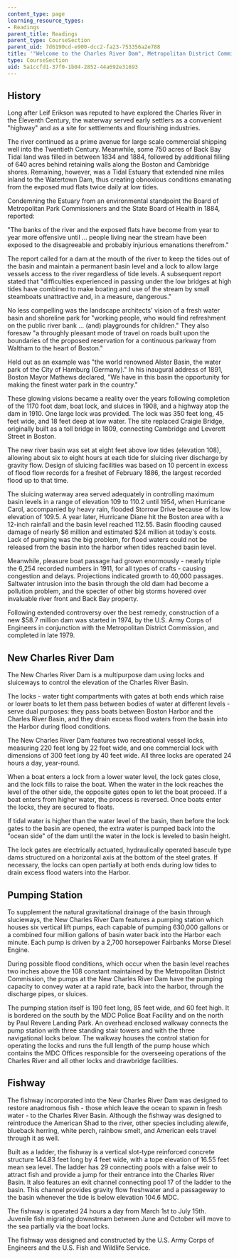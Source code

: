 ```yaml
---
content_type: page
learning_resource_types:
- Readings
parent_title: Readings
parent_type: CourseSection
parent_uid: 7d6190cd-e900-dcc2-fa23-753356a2e788
title: '"Welcome to the Charles River Dam", Metropolitan District Commission'
type: CourseSection
uid: 5a1ccfd1-37f0-1b04-2852-44a692e31693
---
```


History
-------

Long after Leif Erikson was reputed to have explored the Charles River in the Eleventh Century, the waterway served early settlers as a convenient "highway" and as a site for settlements and flourishing industries.

The river continued as a prime avenue for large scale commercial shipping well into the Twentieth Century. Meanwhile, some 750 acres of Back Bay Tidal land was filled in between 1834 and 1884, followed by additional filling of 640 acres behind retaining walls along the Boston and Cambridge shores. Remaining, however, was a Tidal Estuary that extended nine miles inland to the Watertown Dam, thus creating obnoxious conditions emanating from the exposed mud flats twice daily at low tides.

Condemning the Estuary from an environmental standpoint the Board of Metropolitan Park Commissioners and the State Board of Health in 1884, reported:

"The banks of the river and the exposed flats have become from year to year more offensive until … people living near the stream have been exposed to the disagreeable and probably injurious emanations therefrom."

The report called for a dam at the mouth of the river to keep the tides out of the basin and maintain a permanent basin level and a lock to allow large vessels access to the river regardless of tide levels. A subsequent report stated that "difficulties experienced in passing under the low bridges at high tides have combined to make boating and use of the stream by small steamboats unattractive and, in a measure, dangerous."

No less compelling was the landscape architects' vision of a fresh water basin and shoreline park for "working people, who would find refreshment on the public river bank ... (and) playgrounds for children." They also foresaw "a throughly pleasant mode of travel on roads built upon the boundaries of the proposed reservation for a continuous parkway from Waltham to the heart of Boston."

Held out as an example was "the world renowned Alster Basin, the water park of the City of Hamburg (Germany)." In his inaugural address of 1891, Boston Mayor Mathews declared, "We have in this basin the opportunity for making the finest water park in the country."

These glowing visions became a reality over the years following completion of the 1170 foot dam, boat lock, and sluices in 1908, and a highway atop the dam in 1910. One large lock was provided. The lock was 350 feet long, 45 feet wide, and 18 feet deep at low water. The site replaced Craigie Bridge, originally built as a toll bridge in 1809, connecting Cambridge and Leverett Street in Boston.

The new river basin was set at eight feet above low tides (elevation 108), allowing about six to eight hours at each tide for sluicing river discharge by gravity flow. Design of sluicing facilities was based on 10 percent in excess of flood flow records for a freshet of February 1886, the largest recorded flood up to that time.

The sluicing waterway area served adequately in controlling maximum basin levels in a range of elevation 109 to 110.2 until 1954, when Hurricane Carol, accompanied by heavy rain, flooded Storrow Drive because of its low elevation of 109.5. A year later, Hurricane Diane hit the Boston area with a 12-inch rainfall and the basin level reached 112.55. Basin flooding caused damage of nearly $6 million and estimated $24 million at today's costs. Lack of pumping was the big problem, for flood waters could not be released from the basin into the harbor when tides reached basin level.

Meanwhile, pleasure boat passage had grown enormously - nearly triple the 6,254 recorded numbers in 1911, for all types of crafts - causing congestion and delays. Projections indicated growth to 40,000 passages. Saltwater intrusion into the basin through the old dam had become a pollution problem, and the specter of other big storms hovered over invaluable river front and Back Bay property.

Following extended controversy over the best remedy, construction of a new $58.7 million dam was started in 1974, by the U.S. Army Corps of Engineers in conjunction with the Metropolitan District Commission, and completed in late 1979.

New Charles River Dam
---------------------

The New Charles River Dam is a multipurpose dam using locks and sluiceways to control the elevation of the Charles River Basin.

The locks - water tight compartments with gates at both ends which raise or lower boats to let them pass between bodies of water at different levels - serve dual purposes: they pass boats between Boston Harbor and the Charles River Basin, and they drain excess flood waters from the basin into the Harbor during flood conditions.

The New Charles River Dam features two recreational vessel locks, measuring 220 feet long by 22 feet wide, and one commercial lock with dimensions of 300 feet long by 40 feet wide. All three locks are operated 24 hours a day, year-round.

When a boat enters a lock from a lower water level, the lock gates close, and the lock fills to raise the boat. When the water in the lock reaches the level of the other side, the opposite gates open to let the boat proceed. If a boat enters from higher water, the process is reversed. Once boats enter the locks, they are secured to floats.

If tidal water is higher than the water level of the basin, then before the lock gates to the basin are opened, the extra water is pumped back into the "ocean side" of the dam until the water in the lock is leveled to basin height.

The lock gates are electrically actuated, hydraulically operated bascule type dams structured on a horizontal axis at the bottom of the steel grates. If necessary, the locks can open partially at both ends during low tides to drain excess flood waters into the Harbor.

Pumping Station
---------------

To supplement the natural gravitational drainage of the basin through slucieways, the New Charles River Dam features a pumping station which houses six vertical lift pumps, each capable of pumping 630,000 gallons or a combined four million gallons of basin water back into the Harbor each minute. Each pump is driven by a 2,700 horsepower Fairbanks Morse Diesel Engine.

During possible flood conditions, which occur when the basin level reaches two inches above the 108 constant maintained by the Metropolitan District Commission, the pumps at the New Charles River Dam have the pumping capacity to convey water at a rapid rate, back into the harbor, through the discharge pipes, or sluices.

The pumping station itself is 190 feet long, 85 feet wide, and 60 feet high. It is bordered on the south by the MDC Police Boat Facility and on the north by Paul Revere Landing Park. An overhead enclosed walkway connects the pump station with three standing stair towers and with the three navigational locks below. The walkway houses the control station for operating the locks and runs the full length of the pump house which contains the MDC Offices responsible for the overseeing operations of the Charles River and all other locks and drawbridge facilities.

Fishway
-------

The fishway incorporated into the New Charles River Dam was designed to restore anadromous fish - those which leave the ocean to spawn in fresh water - to the Charles River Basin. Although the fishway was designed to reintroduce the American Shad to the river, other species including alewife, blueback herring, white perch, rainbow smelt, and American eels travel through it as well.

Built as a ladder, the fishway is a vertical slot-type reinforced concrete structure 144.83 feet long by 4 feet wide, with a tope elevation of 16.55 feet mean sea level. The ladder has 29 connecting pools with a false weir to attract fish and provide a jump for their entrance into the Charles River Basin. It also features an exit channel connecting pool 17 of the ladder to the basin. This channel provides gravity flow freshwater and a passageway to the basin whenever the tide is below elevation 104.6 MDC.

The fishway is operated 24 hours a day from March 1st to July 15th. Juvenile fish migrating downstream between June and October will move to the sea partially via the boat locks.

The fishway was designed and constructed by the U.S. Army Corps of Engineers and the U.S. Fish and Wildlife Service.